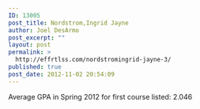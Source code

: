 ```yaml
---
ID: 13005
post_title: Nordstrom,Ingrid Jayne
author: Joel DesArmo
post_excerpt: ""
layout: post
permalink: >
  http://effrtlss.com/nordstromingrid-jayne-3/
published: true
post_date: 2012-11-02 20:54:09
---
```

<p>Average GPA in Spring 2012 for first course listed: 2.046</p>